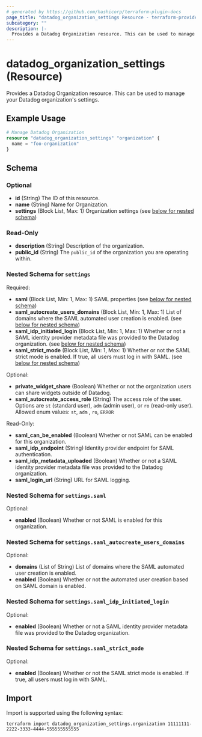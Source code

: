 ```yaml
---
# generated by https://github.com/hashicorp/terraform-plugin-docs
page_title: "datadog_organization_settings Resource - terraform-provider-datadog"
subcategory: ""
description: |-
  Provides a Datadog Organization resource. This can be used to manage your Datadog organization's settings.
---
```


# datadog_organization_settings (Resource)

Provides a Datadog Organization resource. This can be used to manage your Datadog organization's settings.

## Example Usage

```terraform
# Manage Datadog Organization
resource "datadog_organization_settings" "organization" {
  name = "foo-organization"
}
```

<!-- schema generated by tfplugindocs -->
## Schema

### Optional

- **id** (String) The ID of this resource.
- **name** (String) Name for Organization.
- **settings** (Block List, Max: 1) Organization settings (see [below for nested schema](#nestedblock--settings))

### Read-Only

- **description** (String) Description of the organization.
- **public_id** (String) The `public_id` of the organization you are operating within.

<a id="nestedblock--settings"></a>
### Nested Schema for `settings`

Required:

- **saml** (Block List, Min: 1, Max: 1) SAML properties (see [below for nested schema](#nestedblock--settings--saml))
- **saml_autocreate_users_domains** (Block List, Min: 1, Max: 1) List of domains where the SAML automated user creation is enabled. (see [below for nested schema](#nestedblock--settings--saml_autocreate_users_domains))
- **saml_idp_initiated_login** (Block List, Min: 1, Max: 1) Whether or not a SAML identity provider metadata file was provided to the Datadog organization. (see [below for nested schema](#nestedblock--settings--saml_idp_initiated_login))
- **saml_strict_mode** (Block List, Min: 1, Max: 1) Whether or not the SAML strict mode is enabled. If true, all users must log in with SAML. (see [below for nested schema](#nestedblock--settings--saml_strict_mode))

Optional:

- **private_widget_share** (Boolean) Whether or not the organization users can share widgets outside of Datadog.
- **saml_autocreate_access_role** (String) The access role of the user. Options are `st` (standard user), `adm` (admin user), or `ro` (read-only user). Allowed enum values: `st`, `adm` , `ro`, `ERROR`

Read-Only:

- **saml_can_be_enabled** (Boolean) Whether or not SAML can be enabled for this organization.
- **saml_idp_endpoint** (String) Identity provider endpoint for SAML authentication.
- **saml_idp_metadata_uploaded** (Boolean) Whether or not a SAML identity provider metadata file was provided to the Datadog organization.
- **saml_login_url** (String) URL for SAML logging.

<a id="nestedblock--settings--saml"></a>
### Nested Schema for `settings.saml`

Optional:

- **enabled** (Boolean) Whether or not SAML is enabled for this organization.


<a id="nestedblock--settings--saml_autocreate_users_domains"></a>
### Nested Schema for `settings.saml_autocreate_users_domains`

Optional:

- **domains** (List of String) List of domains where the SAML automated user creation is enabled.
- **enabled** (Boolean) Whether or not the automated user creation based on SAML domain is enabled.


<a id="nestedblock--settings--saml_idp_initiated_login"></a>
### Nested Schema for `settings.saml_idp_initiated_login`

Optional:

- **enabled** (Boolean) Whether or not a SAML identity provider metadata file was provided to the Datadog organization.


<a id="nestedblock--settings--saml_strict_mode"></a>
### Nested Schema for `settings.saml_strict_mode`

Optional:

- **enabled** (Boolean) Whether or not the SAML strict mode is enabled. If true, all users must log in with SAML.

## Import

Import is supported using the following syntax:

```shell
terraform import datadog_organization_settings.organization 11111111-2222-3333-4444-555555555555
```
